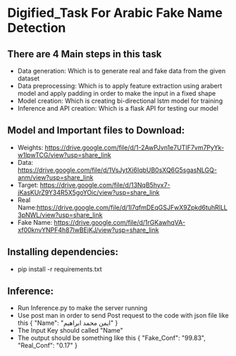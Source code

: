 # Digified_Task For Arabic Fake Name Detection
## There are 4 Main steps in this task
*  Data generation: Which is to generate real and fake data from the given dataset
*  Data preprocessing: Which is to apply feature extraction using arabert model and apply padding in order to make the input in a fixed shape
*  Model creation: Which is creating bi-directional lstm model for training
*  Inference and API creation: Which is a flask API for testing our model
## Model and Important files to Download:
* Weights: https://drive.google.com/file/d/1-2AwPJvn1e7UTIF7vm7PyYk-w1lpwTCG/view?usp=share_link
* Data: https://drive.google.com/file/d/1VsJytXi6IqbUB0sXQ6G5sgasNLGQ-anm/view?usp=share_link
* Target: https://drive.google.com/file/d/13NqB5hyx7-jKasKUrZ9Y34R5X5goYOic/view?usp=share_link
* Real Name:https://drive.google.com/file/d/1l7qfmDEqGSJFwX9Zpkd6tuhRlLL3pNWL/view?usp=share_link
* Fake Name: https://drive.google.com/file/d/1rGKawhqVA-xf00knvYNPF4h87lwBEjKJ/view?usp=share_link
## Installing dependencies:
* pip install -r requirements.txt
## Inference:
* Run Inference.py to make the server running 
* Use post man in order to send Post request to the code with json file like this
{
    "Name": "ايمن محمد ابراهيم"
}
* The Input Key should called "Name"
* The output should be something like this
{
    "Fake_Conf": "99.83",
    "Real_Conf": "0.17"
}
